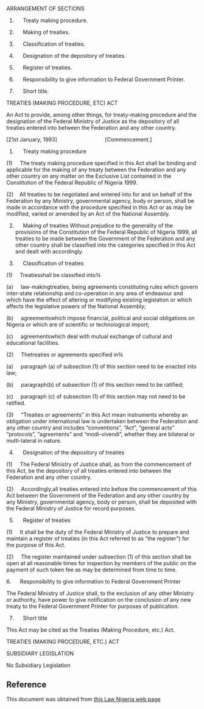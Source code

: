 # 

ARRANGEMENT OF SECTIONS

1.      Treaty making procedure.

2.      Making of treaties.

3.      Classification of treaties.

4.      Designation of the depository of treaties.

5.      Register of treaties.

6.      Responsibility to give information to Federal Government Printer.

7.      Short title.

TREATIES (MAKING PROCEDURE, ETC) ACT

An Act to provide, among other things, for treaty-making procedure and the designation of the Federal Ministry of Justice as the depository of all treaties entered into between the Federation and any other country.

[21st January, 1993]                                [Commencement.]

1.      Treaty making procedure

(1)     The treaty making procedure specified in this Act shall be binding and applicable for the making of any treaty between the Federation and any other country on any matter on the Exclusive List contained in the Constitution of the Federal Republic of Nigeria 1999.

(2)    All treaties to be negotiated and entered into for and on behalf of the Federation by any Ministry, governmental agency, body or person, shall be made in accordance with the procedure specified in this Act or as may be modified, varied or amended by an Act of the National Assembly.

2.      Making of treaties Without prejudice to the generality of the provisions of the Constitution of the Federal Republic of Nigeria 1999, all treaties to be made between the Government of the Federation and any other country shall be classified into the categories specified in this Act and dealt with accordingly.

3.      Classification of treaties

(1)     Treatiesshall be classified into¾

(a)     law-makingtreaties, being agreements constituting rules which govern inter-state relationship and co-operation in any area of endeavour and which have the effect of altering or modifying existing legislation or which affects the legislative powers of the National Assembly;

(b)     agreementswhich impose financial, political and social obligations on Nigeria or which are of scientific or technological import;

(c)     agreementswhich deal with mutual exchange of cultural and educational facilities.

(2)     Thetreaties or agreements specified in¾

(a)     paragraph (a) of subsection (1) of this section need to be enacted into law;

(b)     paragraph(b) of subsection (1) of this section need to be ratified;

(c)     paragraph (c) of subsection (1) of this section may not need to be ratified.

(3)     “Treaties or agreements” in this Act mean instruments whereby an obligation under international law is undertaken between the Federation and any other country and includes “conventions”, “Act”, “general acts” “protocols”, “agreements” and “modi-vivendi”, whether they are bilateral or multi-lateral in nature.

4.      Designation of the depository of treaties

(1)     The Federal Ministry of Justice shall, as from the commencement of this Act, be the depository of all treaties entered into between the Federation and any other country.

(2)     Accordingly,all treaties entered into before the commencement of this Act between the Government of the Federation and any other country by any Ministry, governmental agency, body or person, shall be deposited with the Federal Ministry of Justice for record purposes.

5.      Register of treaties

(1)     It shall be the duty of the Federal Ministry of Justice to prepare and maintain a register of treaties (in this Act referred to as “the register”) for the purpose of this Act.

(2)     The register maintained under subsection (1) of this section shall be open at all reasonable times for inspection by members of the public on the payment of such token fee as may be determined from time to time.

6.      Responsibility to give information to Federal Government Printer

The Federal Ministry of Justice shall, to the exclusion of any other Ministry or authority, have power to give notification on the conclusion of any new treaty to the Federal Government Printer for purposes of publication.

7.      Short title

This Act may be cited as the Treaties (Making Procedure, etc.) Act.

TREATIES (MAKING PROCEDURE, ETC.) ACT

SUBSIDIARY LEGISLATION

No Subsidiary Legislation

## Reference

This document was obtained from [this Law Nigeria web page](http://www.lawnigeria.com/LFN/T/Treaties%28Making-Procedure-Etc%29Act.php)